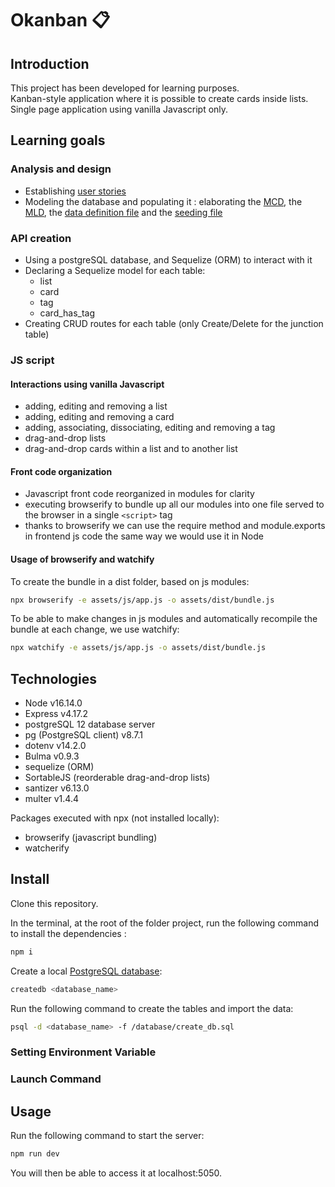 # Okanban :clipboard:

## Introduction

This project has been developed for learning purposes.  
Kanban-style application where it is possible to create cards inside lists.
Single page application using vanilla Javascript only.

## Learning goals

### Analysis and design

- Establishing [user stories](doc/user_stories.md)
- Modeling the database and populating it : elaborating the [MCD](doc/okanban.svg), the [MLD](doc/tables.md), the [data definition file](doc/create_tables.sql) and the [seeding file](doc/seeding.sql)

### API creation

- Using a postgreSQL database, and Sequelize (ORM) to interact with it
- Declaring a Sequelize model for each table:
  - list
  - card
  - tag
  - card_has_tag
- Creating CRUD routes for each table (only Create/Delete for the junction table)

### JS script

#### Interactions using vanilla Javascript

- adding, editing and removing a list
- adding, editing and removing a card
- adding, associating, dissociating, editing and removing a tag 
- drag-and-drop lists
- drag-and-drop cards within a list and to another list

#### Front code organization

- Javascript front code reorganized in modules for clarity
- executing browserify to bundle up all our modules into one file served to the browser in a single `<script>` tag
- thanks to browserify we can use the require method and module.exports in frontend js code the same way we would use it in Node

#### Usage of browserify and watchify

To create the bundle in a dist folder, based on js modules:

```bash
npx browserify -e assets/js/app.js -o assets/dist/bundle.js
```

To be able to make changes in js modules and automatically recompile the bundle at each change, we use watchify:

```bash
npx watchify -e assets/js/app.js -o assets/dist/bundle.js
```

## Technologies

- Node v16.14.0
- Express v4.17.2
- postgreSQL 12 database server
- pg (PostgreSQL client) v8.7.1
- dotenv v14.2.0
- Bulma v0.9.3
- sequelize (ORM)
- SortableJS (reorderable drag-and-drop lists)
- santizer v6.13.0
- multer v1.4.4

Packages executed with npx (not installed locally):

- browserify (javascript bundling)
- watcherify

## Install

Clone this repository.

In the terminal, at the root of the folder project, run the following command to install the dependencies :

```bash
npm i
```

Create a local [PostgreSQL database](https://www.postgresql.org/docs/12/app-createdb.html):

```bash
createdb <database_name>
```

Run the following command to create the tables and import the data:

```bash
psql -d <database_name> -f /database/create_db.sql
```

### Setting Environment Variable
### Launch Command 

## Usage

Run the following command to start the server:

```bash
npm run dev
```

You will then be able to access it at localhost:5050.